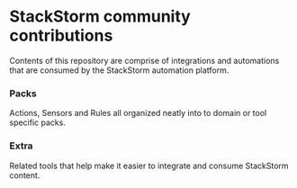 StackStorm community contributions
==================================

Contents of this repository are comprise of integrations and automations that are consumed by the StackStorm automation platform.

### Packs
Actions, Sensors and Rules all organized neatly into to domain or tool specific packs.

### Extra
Related tools that help make it easier to integrate and consume StackStorm content.
